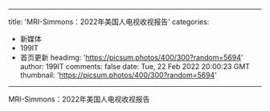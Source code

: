 
---
title: 'MRI-Simmons：2022年美国人电视收视报告'
categories: 
 - 新媒体
 - 199IT
 - 首页更新
headimg: 'https://picsum.photos/400/300?random=5694'
author: 199IT
comments: false
date: Tue, 22 Feb 2022 20:00:23 GMT
thumbnail: 'https://picsum.photos/400/300?random=5694'
---

<div>   
MRI-Simmons：2022年美国人电视收视报告  
</div>
            